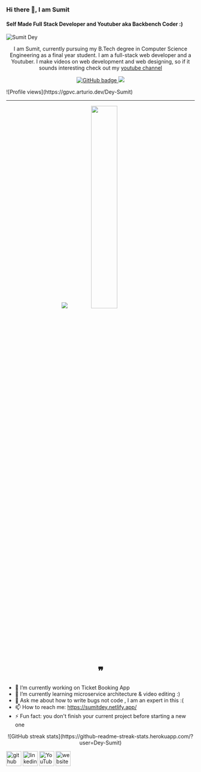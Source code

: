 ### Hi there 👋, I am Sumit
#### Self Made Full Stack Developer and Youtuber aka Backbench Coder :)


![Sumit Dey](https://raw.githubusercontent.com/Dey-Sumit/Dey-Sumit/main/Sumit%20Dey.png)

<p align="center">I am Sumit, currently pursuing my B.Tech degree in Computer Science Engineering as a final year student. I am a full-stack web developer and a Youtuber. I make videos on web development and web designing, so if it sounds interesting check out my
  <a href="https://www.youtube.com/channel/UClW8d1f5m0QAE_Ig024EP6A">
    youtube channel</a>  </p>

<p align="center">
  <a href="https://github.com/Dey-Sumit?tab=followers">
    <img src="https://img.shields.io/github/followers/Dey-Sumit?label=Followers&logo=GitHub&style=for-the-badge" alt="GitHub badge" />
  </a>

  <a href="https://www.youtube.com/channel/UClW8d1f5m0QAE_Ig024EP6A">
    <img src="https://img.shields.io/youtube/views/Ew4wlgcUEYk?label=YouTube&logo=YouTube&style=for-the-badge" />
  </a>

</p>
  ![Profile views](https://gpvc.arturio.dev/Dey-Sumit) 

---

<p align="center">
  <img src="https://github-readme-stats.vercel.app/api?username=Dey-Sumit&show_icons=true&theme=tokyonight&line_height=52" />
  <img width="37.2%" src="https://github-readme-stats.vercel.app/api/top-langs/?username=Dey-Sumit&count_private=true&theme=tokyonight&line_height=52" />
</p>

<h1 align="center">❞</h1>


- 🔭 I’m currently working on Ticket Booking App  
- 🌱 I’m currently learning microservice architecture & video editing :) 
- 💬 Ask me about how to write bugs not code , I am an expert in this :( 
- 📫 How to reach me: https://sumitdey.netlify.app/ 
- ⚡ Fun fact: you don't finish your current project before starting a new one

<p align="center">
![GitHub streak stats](https://github-readme-streak-stats.herokuapp.com/?user=Dey-Sumit)  
</p>

[<img src='https://cdn.jsdelivr.net/npm/simple-icons@3.0.1/icons/github.svg' alt='github' height='40'>](https://github.com/Dey-Sumit)  [<img src='https://cdn.jsdelivr.net/npm/simple-icons@3.0.1/icons/linkedin.svg' alt='linkedin' height='40'>](https://www.linkedin.com/in/sumit-dey-4a04431a9//)  [<img src='https://cdn.jsdelivr.net/npm/simple-icons@3.0.1/icons/youtube.svg' alt='YouTube' height='40'>](https://www.youtube.com/channel/UClW8d1f5m0QAE_Ig024EP6A)  [<img src='https://cdn.jsdelivr.net/npm/simple-icons@3.0.1/icons/icloud.svg' alt='website' height='40'>](https://sumitdey.netlify.app/)  
